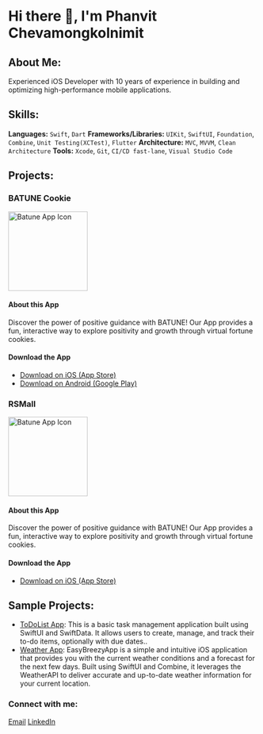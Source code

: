 # Hi there 👋, I'm Phanvit Chevamongkolnimit

## About Me:
Experienced iOS Developer with 10 years of experience in building and optimizing high-performance mobile applications.

## Skills:

**Languages:** `Swift`, `Dart`
**Frameworks/Libraries:** `UIKit`, `SwiftUI`, `Foundation`, `Combine`, `Unit Testing(XCTest)`, `Flutter`
**Architecture:** `MVC`, `MVVM`, `Clean Architecture`
**Tools:** `Xcode`, `Git`, `CI/CD fast-lane`, `Visual Studio Code`

## Projects:

### BATUNE Cookie
<img width="160" height="160" alt="Batune App Icon" src="https://github.com/user-attachments/assets/bb2f1a1c-21dc-4e62-abb2-68342c43f835" />

#### About this App
Discover the power of positive guidance with BATUNE! Our App provides a fun, interactive way to explore positivity and growth through virtual fortune cookies.
#### Download the App
* [Download on iOS (App Store)](https://apps.apple.com/us/app/batune/id6740283029)
* [Download on Android (Google Play)](https://play.google.com/store/apps/details?id=com.batune.batunecookie)

### RSMall
<img width="160" height="160" alt="Batune App Icon" src="https://github.com/user-attachments/assets/e41a4f86-5d9f-403e-8da2-15844cca3db1" />

#### About this App
Discover the power of positive guidance with BATUNE! Our App provides a fun, interactive way to explore positivity and growth through virtual fortune cookies.

#### Download the App
* [Download on iOS (App Store)](https://apps.apple.com/th/app/rs-mall/id1565102286)


## Sample Projects:

- [ToDoList App](https://github.com/pHBrise/ToDoListSwiftUI.git): This is a basic task management application built using SwiftUI and SwiftData. It allows users to create, manage, and track their to-do items, optionally with due dates..
- [Weather App](https://github.com/pHBrise/EasyBreezy.git): EasyBreezyApp is a simple and intuitive iOS application that provides you with the current weather conditions and a forecast for the next few days. Built using SwiftUI and Combine, it leverages the WeatherAPI to deliver accurate and up-to-date weather information for your current location.
### Connect with me:

[Email](phanvit.c@gmail.com)
[LinkedIn](https://www.linkedin.com/in/phanvit)
